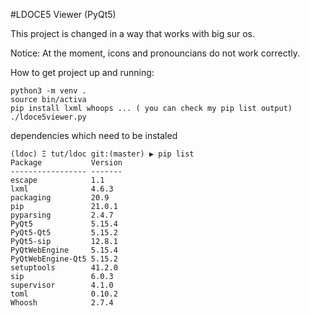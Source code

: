 #LDOCE5 Viewer (PyQt5)

This project is changed in a way that works with big sur os.

Notice: 
  At the moment, icons and pronouncians do not work correctly. 
  
How to get project up and running: 

  ```
  python3 -m venv .
  source bin/activa
  pip install lxml whoops ... ( you can check my pip list output)
  ./ldoce5viewer.py  
  ```

dependencies which need to be instaled
```
(ldoc) Ξ tut/ldoc git:(master) ▶ pip list
Package           Version
----------------- -------
escape            1.1
lxml              4.6.3
packaging         20.9
pip               21.0.1
pyparsing         2.4.7
PyQt5             5.15.4
PyQt5-Qt5         5.15.2
PyQt5-sip         12.8.1
PyQtWebEngine     5.15.4
PyQtWebEngine-Qt5 5.15.2
setuptools        41.2.0
sip               6.0.3
supervisor        4.1.0
toml              0.10.2
Whoosh            2.7.4
```

